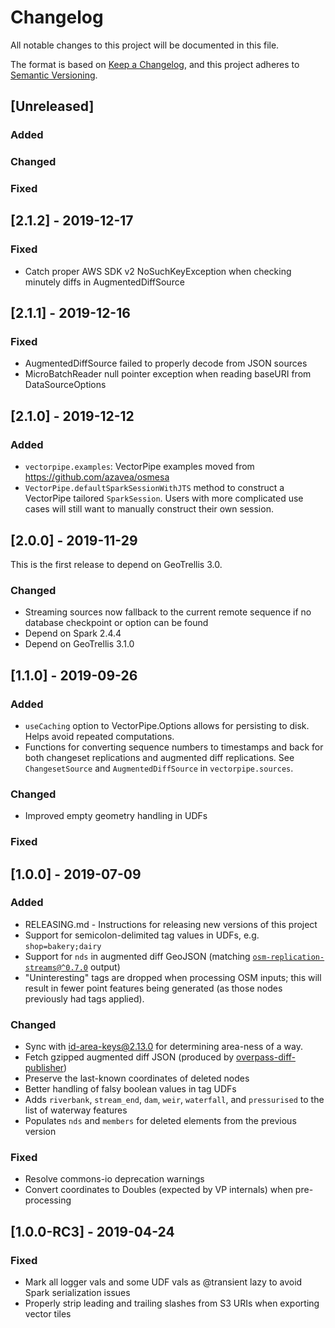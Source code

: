 <!-- markdownlint-disable MD024 -->
# Changelog

All notable changes to this project will be documented in this file.

The format is based on [Keep a Changelog](https://keepachangelog.com/en/1.0.0/),
and this project adheres to [Semantic Versioning](https://semver.org/spec/v2.0.0.html).

## [Unreleased]

### Added

### Changed

### Fixed

## [2.1.2] - 2019-12-17

### Fixed

- Catch proper AWS SDK v2 NoSuchKeyException when checking minutely diffs in AugmentedDiffSource

## [2.1.1] - 2019-12-16

### Fixed

- AugmentedDiffSource failed to properly decode from JSON sources
- MicroBatchReader null pointer exception when reading baseURI from DataSourceOptions

## [2.1.0] - 2019-12-12

### Added

- `vectorpipe.examples`: VectorPipe examples moved from https://github.com/azavea/osmesa
- `VectorPipe.defaultSparkSessionWithJTS` method to construct a VectorPipe tailored `SparkSession`. Users with more complicated use cases will still want to manually construct their own session.

## [2.0.0] - 2019-11-29

This is the first release to depend on GeoTrellis 3.0.

### Changed

- Streaming sources now fallback to the current remote sequence if no database
  checkpoint or option can be found
- Depend on Spark 2.4.4
- Depend on GeoTrellis 3.1.0

## [1.1.0] - 2019-09-26

### Added

- `useCaching` option to VectorPipe.Options allows for persisting to disk.
  Helps avoid repeated computations.
- Functions for converting sequence numbers to timestamps and back for both
  changeset replications and augmented diff replications. See `ChangesetSource`
  and `AugmentedDiffSource` in `vectorpipe.sources`.

### Changed

- Improved empty geometry handling in UDFs

### Fixed

## [1.0.0] - 2019-07-09

### Added

- RELEASING.md - Instructions for releasing new versions of this project
- Support for semicolon-delimited tag values in UDFs, e.g. `shop=bakery;dairy`
- Support for `nds` in augmented diff GeoJSON (matching
  [`osm-replication-streams@^0.7.0`](https://github.com/mojodna/osm-replication-streams/tree/v0.7.0)
  output)
- "Uninteresting" tags are dropped when processing OSM inputs; this will result
  in fewer point features being generated (as those nodes previously had tags
  applied).

### Changed

- Sync with [id-area-keys@2.13.0](https://github.com/osmlab/id-area-keys/blob/v2.13.0/areaKeys.json) for determining area-ness of a way.
- Fetch gzipped augmented diff JSON (produced by [overpass-diff-publisher](https://github.com/mojodna/overpass-diff-publisher))
- Preserve the last-known coordinates of deleted nodes
- Better handling of falsy boolean values in tag UDFs
- Adds `riverbank`, `stream_end`, `dam`, `weir`, `waterfall`, and `pressurised`
  to the list of waterway features
- Populates `nds` and `members` for deleted elements from the previous version

### Fixed

- Resolve commons-io deprecation warnings
- Convert coordinates to Doubles (expected by VP internals) when pre-processing

## [1.0.0-RC3] - 2019-04-24

### Fixed

- Mark all logger vals and some UDF vals as @transient lazy to avoid Spark serialization issues
- Properly strip leading and trailing slashes from S3 URIs when exporting vector tiles
